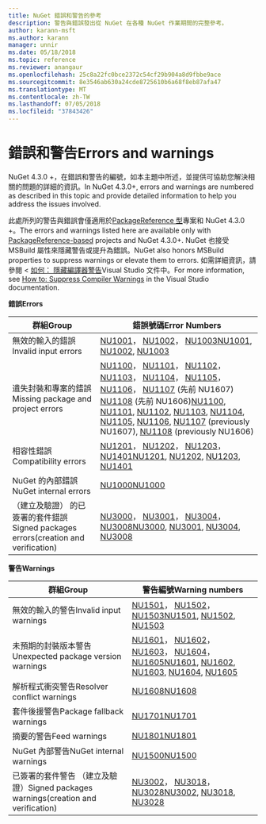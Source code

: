 ```yaml
---
title: NuGet 錯誤和警告的參考
description: 警告與錯誤發出從 NuGet 在各種 NuGet 作業期間的完整參考。
author: karann-msft
ms.author: karann
manager: unnir
ms.date: 05/18/2018
ms.topic: reference
ms.reviewer: anangaur
ms.openlocfilehash: 25c8a22fc0bce2372c54cf29b904a8d9fbbe9ace
ms.sourcegitcommit: 8e3546ab630a24cde8725610b6a68f8eb87afa47
ms.translationtype: MT
ms.contentlocale: zh-TW
ms.lasthandoff: 07/05/2018
ms.locfileid: "37843426"
---
```

# <a name="errors-and-warnings"></a><span data-ttu-id="351ba-103">錯誤和警告</span><span class="sxs-lookup"><span data-stu-id="351ba-103">Errors and warnings</span></span>

<span data-ttu-id="351ba-104">NuGet 4.3.0 +，在錯誤和警告的編號，如本主題中所述，並提供可協助您解決相關的問題的詳細的資訊。</span><span class="sxs-lookup"><span data-stu-id="351ba-104">In NuGet 4.3.0+, errors and warnings are numbered as described in this topic and provide detailed information to help you address the issues involved.</span></span>

<span data-ttu-id="351ba-105">此處所列的警告與錯誤會僅適用於[PackageReference 型](../consume-packages/package-references-in-project-files.md)專案和 NuGet 4.3.0 +。</span><span class="sxs-lookup"><span data-stu-id="351ba-105">The errors and warnings listed here are available only with [PackageReference-based](../consume-packages/package-references-in-project-files.md) projects and NuGet 4.3.0+.</span></span> <span data-ttu-id="351ba-106">NuGet 也接受 MSBuild 屬性來隱藏警告或提升為錯誤。</span><span class="sxs-lookup"><span data-stu-id="351ba-106">NuGet also honors MSBuild properties to suppress warnings or elevate them to errors.</span></span> <span data-ttu-id="351ba-107">如需詳細資訊，請參閱 <<c0> [ 如何： 隱藏編譯器警告](/visualstudio/ide/how-to-suppress-compiler-warnings)Visual Studio 文件中。</span><span class="sxs-lookup"><span data-stu-id="351ba-107">For more information, see [How to: Suppress Compiler Warnings](/visualstudio/ide/how-to-suppress-compiler-warnings) in the Visual Studio documentation.</span></span>

<span data-ttu-id="351ba-108">**錯誤**</span><span class="sxs-lookup"><span data-stu-id="351ba-108">**Errors**</span></span>

| <span data-ttu-id="351ba-109">群組</span><span class="sxs-lookup"><span data-stu-id="351ba-109">Group</span></span> | <span data-ttu-id="351ba-110">錯誤號碼</span><span class="sxs-lookup"><span data-stu-id="351ba-110">Error Numbers</span></span> |
| --- | --- |
| <span data-ttu-id="351ba-111">無效的輸入的錯誤</span><span class="sxs-lookup"><span data-stu-id="351ba-111">Invalid input errors</span></span> | <span data-ttu-id="351ba-112">[NU1001](./errors-and-warnings/NU1001.md)， [NU1002](./errors-and-warnings/NU1002.md)， [NU1003](./errors-and-warnings/NU1003.md)</span><span class="sxs-lookup"><span data-stu-id="351ba-112">[NU1001](./errors-and-warnings/NU1001.md), [NU1002](./errors-and-warnings/NU1002.md), [NU1003](./errors-and-warnings/NU1003.md)</span></span> |
| <span data-ttu-id="351ba-113">遺失封裝和專案的錯誤</span><span class="sxs-lookup"><span data-stu-id="351ba-113">Missing package and project errors</span></span> | <span data-ttu-id="351ba-114">[NU1100](./errors-and-warnings/NU1100.md)， [NU1101](./errors-and-warnings/NU1101.md)， [NU1102](./errors-and-warnings/NU1102.md)， [NU1103](./errors-and-warnings/NU1103.md)， [NU1104](./errors-and-warnings/NU1104.md)， [NU1105](./errors-and-warnings/NU1105.md)， [NU1106](./errors-and-warnings/NU1106.md)， [NU1107](./errors-and-warnings/NU1107.md) (先前 NU1607) [NU1108](./errors-and-warnings/NU1108.md) (先前 NU1606)</span><span class="sxs-lookup"><span data-stu-id="351ba-114">[NU1100](./errors-and-warnings/NU1100.md), [NU1101](./errors-and-warnings/NU1101.md), [NU1102](./errors-and-warnings/NU1102.md), [NU1103](./errors-and-warnings/NU1103.md), [NU1104](./errors-and-warnings/NU1104.md), [NU1105](./errors-and-warnings/NU1105.md), [NU1106](./errors-and-warnings/NU1106.md), [NU1107](./errors-and-warnings/NU1107.md) (previously NU1607), [NU1108](./errors-and-warnings/NU1108.md) (previously NU1606)</span></span> |
| <span data-ttu-id="351ba-115">相容性錯誤</span><span class="sxs-lookup"><span data-stu-id="351ba-115">Compatibility errors</span></span> | <span data-ttu-id="351ba-116">[NU1201](./errors-and-warnings/NU1201.md)， [NU1202](./errors-and-warnings/NU1202.md)， [NU1203](./errors-and-warnings/NU1203.md)， [NU1401](./errors-and-warnings/NU1401.md)</span><span class="sxs-lookup"><span data-stu-id="351ba-116">[NU1201](./errors-and-warnings/NU1201.md), [NU1202](./errors-and-warnings/NU1202.md), [NU1203](./errors-and-warnings/NU1203.md), [NU1401](./errors-and-warnings/NU1401.md)</span></span> |
| <span data-ttu-id="351ba-117">NuGet 的內部錯誤</span><span class="sxs-lookup"><span data-stu-id="351ba-117">NuGet internal errors</span></span> | [<span data-ttu-id="351ba-118">NU1000</span><span class="sxs-lookup"><span data-stu-id="351ba-118">NU1000</span></span>](./errors-and-warnings/NU1000.md) |
| <span data-ttu-id="351ba-119">（建立及驗證） 的已簽署的套件錯誤</span><span class="sxs-lookup"><span data-stu-id="351ba-119">Signed packages errors(creation and verification)</span></span> | <span data-ttu-id="351ba-120">[NU3000](./errors-and-warnings/NU3000.md)， [NU3001](./errors-and-warnings/NU3001.md)， [NU3004](./errors-and-warnings/NU3004.md)， [NU3008](./errors-and-warnings/NU3008.md)</span><span class="sxs-lookup"><span data-stu-id="351ba-120">[NU3000](./errors-and-warnings/NU3000.md), [NU3001](./errors-and-warnings/NU3001.md), [NU3004](./errors-and-warnings/NU3004.md), [NU3008](./errors-and-warnings/NU3008.md)</span></span> |

<span data-ttu-id="351ba-121">**警告**</span><span class="sxs-lookup"><span data-stu-id="351ba-121">**Warnings**</span></span>

| <span data-ttu-id="351ba-122">群組</span><span class="sxs-lookup"><span data-stu-id="351ba-122">Group</span></span> | <span data-ttu-id="351ba-123">警告編號</span><span class="sxs-lookup"><span data-stu-id="351ba-123">Warning numbers</span></span> |
| --- | --- |
| <span data-ttu-id="351ba-124">無效的輸入的警告</span><span class="sxs-lookup"><span data-stu-id="351ba-124">Invalid input warnings</span></span> | <span data-ttu-id="351ba-125">[NU1501](./errors-and-warnings/NU1501.md)， [NU1502](./errors-and-warnings/NU1502.md)， [NU1503](./errors-and-warnings/NU1503.md)</span><span class="sxs-lookup"><span data-stu-id="351ba-125">[NU1501](./errors-and-warnings/NU1501.md), [NU1502](./errors-and-warnings/NU1502.md), [NU1503](./errors-and-warnings/NU1503.md)</span></span> |
| <span data-ttu-id="351ba-126">未預期的封裝版本警告</span><span class="sxs-lookup"><span data-stu-id="351ba-126">Unexpected package version warnings</span></span> | <span data-ttu-id="351ba-127">[NU1601](./errors-and-warnings/NU1601.md)， [NU1602](./errors-and-warnings/NU1602.md)， [NU1603](./errors-and-warnings/NU1603.md)， [NU1604](./errors-and-warnings/NU1604.md)， [NU1605](./errors-and-warnings/NU1605.md)</span><span class="sxs-lookup"><span data-stu-id="351ba-127">[NU1601](./errors-and-warnings/NU1601.md), [NU1602](./errors-and-warnings/NU1602.md), [NU1603](./errors-and-warnings/NU1603.md), [NU1604](./errors-and-warnings/NU1604.md), [NU1605](./errors-and-warnings/NU1605.md)</span></span> |
| <span data-ttu-id="351ba-128">解析程式衝突警告</span><span class="sxs-lookup"><span data-stu-id="351ba-128">Resolver conflict warnings</span></span> | [<span data-ttu-id="351ba-129">NU1608</span><span class="sxs-lookup"><span data-stu-id="351ba-129">NU1608</span></span>](./errors-and-warnings/NU1608.md) |
| <span data-ttu-id="351ba-130">套件後援警告</span><span class="sxs-lookup"><span data-stu-id="351ba-130">Package fallback warnings</span></span> | [<span data-ttu-id="351ba-131">NU1701</span><span class="sxs-lookup"><span data-stu-id="351ba-131">NU1701</span></span>](./errors-and-warnings/NU1701.md) |
| <span data-ttu-id="351ba-132">摘要的警告</span><span class="sxs-lookup"><span data-stu-id="351ba-132">Feed warnings</span></span> | [<span data-ttu-id="351ba-133">NU1801</span><span class="sxs-lookup"><span data-stu-id="351ba-133">NU1801</span></span>](./errors-and-warnings/NU1801.md) |
| <span data-ttu-id="351ba-134">NuGet 內部警告</span><span class="sxs-lookup"><span data-stu-id="351ba-134">NuGet internal warnings</span></span> | [<span data-ttu-id="351ba-135">NU1500</span><span class="sxs-lookup"><span data-stu-id="351ba-135">NU1500</span></span>](./errors-and-warnings/NU1500.md) |
| <span data-ttu-id="351ba-136">已簽署的套件警告 （建立及驗證）</span><span class="sxs-lookup"><span data-stu-id="351ba-136">Signed packages warnings(creation and verification)</span></span> | <span data-ttu-id="351ba-137">[NU3002](./errors-and-warnings/NU3002.md)， [NU3018](./errors-and-warnings/NU3018.md)， [NU3028](./errors-and-warnings/NU3028.md)</span><span class="sxs-lookup"><span data-stu-id="351ba-137">[NU3002](./errors-and-warnings/NU3002.md), [NU3018](./errors-and-warnings/NU3018.md), [NU3028](./errors-and-warnings/NU3028.md)</span></span> |
